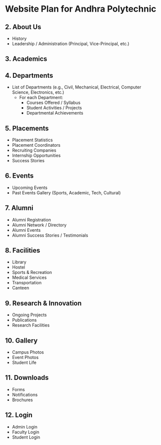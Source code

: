 # Website Plan for Andhra Polytechnic

<!-- 
## 1. Home
*   Image Slider / Hero Section
*   Latest Updates / News & Announcements
*   Quick Links (e.g., Admissions, Results, Departments)
*   About the College (brief overview)
*   Principal's Message / Welcome Note
*   Photo Gallery / Campus Life highlights -->

## 2. About Us
<!-- *   Vision & Mission -->
*   History
*   Leadership / Administration (Principal, Vice-Principal, etc.)
<!-- *   Accreditations & Affiliations -->
<!-- *   Achievements & Awards -->
<!-- *   Contact Us / Location Map -->

## 3. Academics
<!-- *   Syllabus (Department-wise links) -->
<!-- *   Academic Achievements (Student & Faculty) -->
<!-- *   Admissions (Eligibility, Process, Important Dates) -->

## 4. Departments
*   List of Departments (e.g., Civil, Mechanical, Electrical, Computer Science, Electronics, etc.)
    *   For each Department:
        <!-- *   Vision & Mission -->
        <!-- *   Faculty Profiles -->
        <!-- *   Labs & Facilities -->
        *   Courses Offered / Syllabus
        *   Student Activities / Projects
        *   Departmental Achievements

## 5. Placements
*   Placement Statistics
*   Placement Coordinators
*   Recruiting Companies
*   Internship Opportunities
*   Success Stories

## 6. Events
*   Upcoming Events
*   Past Events Gallery (Sports, Academic, Tech, Cultural)

## 7. Alumni
*   Alumni Registration
*   Alumni Network / Directory
*   Alumni Events
*   Alumni Success Stories / Testimonials

## 8. Facilities
*   Library
*   Hostel
*   Sports & Recreation
*   Medical Services
*   Transportation
*   Canteen

## 9. Research & Innovation
*   Ongoing Projects
*   Publications
*   Research Facilities

## 10. Gallery
*   Campus Photos
*   Event Photos
*   Student Life

## 11. Downloads
*   Forms
*   Notifications
*   Brochures

## 12. Login
*   Admin Login
*   Faculty Login
*   Student Login